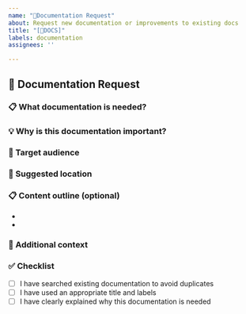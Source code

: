 ```yaml
---
name: "📜Documentation Request"
about: Request new documentation or improvements to existing docs
title: "[📜DOCS]"
labels: documentation
assignees: ''

---
```


## 📜 Documentation Request

### 📋 What documentation is needed?

<!-- Describe what documentation you need -->

### 💡 Why is this documentation important?

<!-- Explain why this documentation would be helpful -->

### 👥 Target audience

<!-- Who would benefit from this documentation? (e.g., beginners, developers, users) -->

### 📍 Suggested location

<!-- Where should this documentation be placed? (e.g., README, wiki, separate file) -->

### 📋 Content outline (optional)

<!-- If you have ideas about what should be included, list them here -->

-
-

### 📎 Additional context

<!-- Add any other context, examples, or references -->

### ✅ Checklist

- [ ] I have searched existing documentation to avoid duplicates
- [ ] I have used an appropriate title and labels
- [ ] I have clearly explained why this documentation is needed
